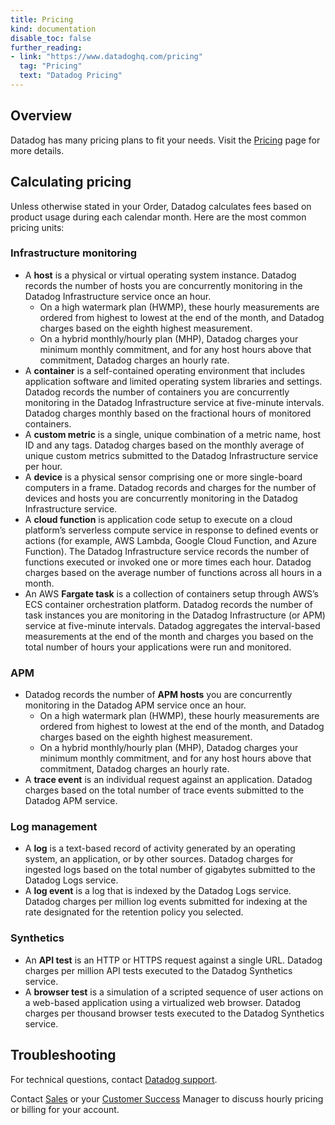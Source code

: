 ```yaml
---
title: Pricing
kind: documentation
disable_toc: false
further_reading:
- link: "https://www.datadoghq.com/pricing"
  tag: "Pricing"
  text: "Datadog Pricing"
---
```


## Overview

Datadog has many pricing plans to fit your needs. Visit the [Pricing][1] page for more details.

## Calculating pricing

Unless otherwise stated in your Order, Datadog calculates fees based on product usage during each calendar month. Here are the most common pricing units:

### Infrastructure monitoring

- A **host** is a physical or virtual operating system instance.  Datadog records the number of hosts you are concurrently monitoring in the Datadog Infrastructure service once an hour. 
   - On a high watermark plan (HWMP), these hourly measurements are ordered from highest to lowest at the end of the month, and Datadog charges based on the eighth highest measurement.  
  - On a hybrid monthly/hourly plan (MHP), Datadog charges your minimum monthly commitment, and for any host hours above that commitment, Datadog charges an hourly rate.
- A **container** is a self-contained operating environment that includes application software and limited operating system libraries and settings.  Datadog records the number of containers you are concurrently monitoring in the Datadog Infrastructure service at five-minute intervals.  Datadog charges monthly based on the fractional hours of monitored containers.
- A **custom metric** is a single, unique combination of a metric name, host ID and any tags.  Datadog charges based on the monthly average of unique custom metrics submitted to the Datadog Infrastructure service per hour.
- A **device** is a physical sensor comprising one or more single-board computers in a  frame.  Datadog records and charges for the number of devices and hosts you are concurrently monitoring in the Datadog Infrastructure service.
- A **cloud function** is application code setup to execute on a cloud platform’s serverless compute service in response to defined events or actions (for example, AWS Lambda, Google Cloud Function, and Azure Function).  The Datadog Infrastructure service records the number of functions executed or invoked one or more times each hour.  Datadog charges based on the average number of functions across all hours in a month. 
- An AWS **Fargate task** is a collection of containers setup through AWS’s ECS container orchestration platform.  Datadog records the number of task instances you are monitoring in the Datadog Infrastructure (or APM) service at five-minute intervals.  Datadog aggregates the interval-based measurements at the end of the month and charges you based on the total number of hours your applications were run and monitored.

### APM

- Datadog records the number of **APM hosts** you are concurrently monitoring in the Datadog APM service once an hour. 
   - On a high watermark plan (HWMP), these hourly measurements are ordered from highest to lowest at the end of the month, and Datadog charges based on the eighth highest measurement.  
  - On a hybrid monthly/hourly plan (MHP), Datadog charges your minimum monthly commitment, and for any host hours above that commitment, Datadog charges an hourly rate.
- A **trace event** is an individual request against an application.  Datadog charges based on the total number of trace events submitted to the Datadog APM service.

### Log management

- A **log** is a text-based record of activity generated by an operating system, an application, or by other sources.  Datadog charges for ingested logs based on the total number of gigabytes submitted to the Datadog Logs service. 
- A **log event** is a log that is indexed by the Datadog Logs service.  Datadog charges per million log events submitted for indexing at the rate designated for the retention policy you selected.

### Synthetics

- An **API test** is an HTTP or HTTPS request against a single URL.   Datadog charges per million API tests executed to the Datadog Synthetics service.
- A **browser test** is a simulation of a scripted sequence of user actions on a web-based application using a virtualized web browser.  Datadog charges per thousand browser tests executed to the Datadog Synthetics service. 

## Troubleshooting

For technical questions, contact [Datadog support][4].

Contact [Sales][2] or your [Customer Success][3] Manager to discuss hourly pricing or billing for your account.

[1]: https://www.datadoghq.com/pricing
[2]: mailto:sales@datadoghq.com
[3]: mailto:success@datadoghq.com
[4]: /help/
